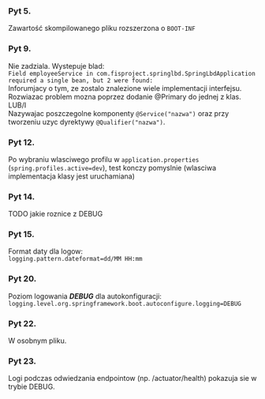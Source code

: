 ### Pyt 5.
Zawartość skompilowanego pliku rozszerzona o `BOOT-INF`

### Pyt 9.
Nie zadziala. Wystepuje blad: <br/>
`Field employeeService in com.fisproject.springlbd.SpringLbdApplication required a single bean, but 2 were found:`<br/>
Inforumjacy o tym, ze zostalo znalezione wiele implementacji interfejsu.
Rozwiazac problem mozna poprzez dodanie @Primary do jednej z klas.
<br/>LUB/I<br/>
Nazywajac poszczegolne komponenty `@Service("nazwa")` oraz przy tworzeniu uzyc dyrektywy `@Qualifier("nazwa")`.

### Pyt 12.
Po wybraniu wlasciwego profilu w `application.properties` (`spring.profiles.active=dev`),
test konczy pomyslnie (wlasciwa implementacja klasy jest uruchamiana)

### Pyt 14.
TODO jakie roznice z DEBUG

### Pyt 15.
Format daty dla logow: <br/>
`logging.pattern.dateformat=dd/MM HH:mm`

### Pyt 20.
Poziom logowania ***DEBUG*** dla autokonfiguracji: <br/>
`logging.level.org.springframework.boot.autoconfigure.logging=DEBUG`

### Pyt 22.
W osobnym pliku.

### Pyt 23.
Logi podczas odwiedzania endpointow (np. /actuator/health) pokazuja sie w trybie DEBUG.
